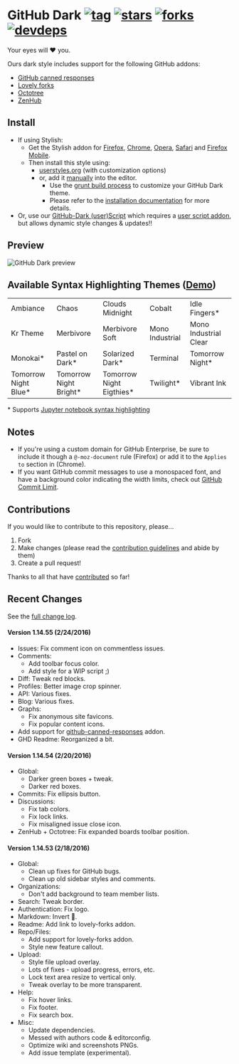# GitHub Dark [![tag](https://img.shields.io/github/tag/StylishThemes/GitHub-Dark.svg)](https://github.com/StylishThemes/GitHub-Dark/tags) [![stars](http://github-svg-buttons.herokuapp.com/star.svg?user=StylishThemes&repo=GitHub-Dark&style=flat&background=007ec6)](http://github.com/StylishThemes/GitHub-Dark) [![forks](http://github-svg-buttons.herokuapp.com/fork.svg?user=StylishThemes&repo=GitHub-Dark&style=flat&background=007ec6)](http://github.com/StylishThemes/GitHub-Dark/fork) [![devdeps](https://img.shields.io/david/dev/StylishThemes/GitHub-Dark.svg)](https://david-dm.org/StylishThemes/GitHub-Dark#info=devDependencies)

Your eyes will :heart: you.

Ours dark style includes support for the following GitHub addons:

* [GitHub canned responses](https://github.com/notwaldorf/github-canned-responses#how-to-get-it)
* [Lovely forks](https://github.com/musically-ut/lovely-forks#lovely-forks)
* [Octotree](https://github.com/buunguyen/octotree/#octotree)
* [ZenHub](https://www.zenhub.io/)

## Install

* If using Stylish:
  * Get the Stylish addon for [Firefox](https://addons.mozilla.org/en-US/firefox/addon/2108/), [Chrome](https://chrome.google.com/extensions/detail/fjnbnpbmkenffdnngjfgmeleoegfcffe), [Opera](https://addons.opera.com/en/extensions/details/stylish/), [Safari](http://sobolev.us/stylish/) and [Firefox Mobile](https://addons.mozilla.org/en-US/firefox/addon/2108/).
  * Then install this style using:
    * [userstyles.org](http://userstyles.org/styles/37035) (with customization options)
    * or, add it [manually](https://raw.githubusercontent.com/StylishThemes/GitHub-Dark/master/github-dark.css) into the editor.
      * Use the [grunt build process](https://github.com/StylishThemes/GitHub-Dark/wiki/Build) to customize your GitHub Dark theme.
      * Please refer to the [installation documentation](https://github.com/StylishThemes/GitHub-Dark/wiki/Install) for more details.
* Or, use our [GitHub-Dark (user)Script](https://github.com/StylishThemes/GitHub-Dark-Script) which requires a [user script addon](https://github.com/StylishThemes/GitHub-Dark-Script/wiki/Install), but allows dynamic style changes & updates:bangbang:

## Preview
![GitHub Dark preview](https://raw.githubusercontent.com/StylishThemes/GitHub-Dark/master/images/screenshots/after_blue.png)

## Available Syntax Highlighting Themes ([Demo](https://stylishthemes.github.io/GitHub-Dark/))

|                      |                        |                          |                 |                       |
|----------------------|------------------------|--------------------------|-----------------|-----------------------|
| Ambiance             | Chaos                  | Clouds Midnight          | Cobalt          | Idle Fingers*         |
| Kr Theme             | Merbivore              | Merbivore Soft           | Mono Industrial | Mono Industrial Clear |
| Monokai*             | Pastel on Dark*        | Solarized Dark*          | Terminal        | Tomorrow Night*       |
| Tomorrow Night Blue* | Tomorrow Night Bright* | Tomorrow Night Eigthies* | Twilight*       | Vibrant Ink           |

\* Supports [Jupyter notebook syntax highlighting](https://github.com/sujitpal/statlearning-notebooks/blob/master/src/chapter2.ipynb)

## Notes

* If you're using a custom domain for GitHub Enterprise, be sure to include it though a `@-moz-document` rule (Firefox) or add it to the `Applies to` section in (Chrome).
* If you want GitHub commit messages to use a monospaced font, and have a background color indicating the width limits, check out [GitHub Commit Limit](https://github.com/StylishThemes/GitHub-Commit-Limit).

## Contributions

If you would like to contribute to this repository, please...

1. Fork
2. Make changes (please read the [contribution guidelines](https://github.com/StylishThemes/GitHub-Dark/blob/master/CONTRIBUTING.md) and abide by them)
3. Create a pull request!

Thanks to all that have [contributed](https://github.com/StylishThemes/GitHub-Dark/blob/master/AUTHORS) so far!

## Recent Changes

See the [full change log](https://github.com/StylishThemes/GitHub-Dark/wiki).

#### Version 1.14.55 (2/24/2016)

* Issues: Fix comment icon on commentless issues.
* Comments:
  * Add toolbar focus color.
  * Add style for a WIP script ;)
* Diff: Tweak red blocks.
* Profiles: Better image crop spinner.
* API: Various fixes.
* Blog: Various fixes.
* Graphs:
  * Fix anonymous site favicons.
  * Fix popular content icons.
* Add support for [github-canned-responses](https://github.com/notwaldorf/github-canned-responses) addon.
* GHD Readme: Reorganized a bit.

#### Version 1.14.54 (2/20/2016)

* Global:
  * Darker green boxes + tweak.
  * Darker red boxes.
* Commits: Fix ellipsis button.
* Discussions:
  * Fix tab colors.
  * Fix lock links.
  * Fix misaligned issue close icon.
* ZenHub + Octotree: Fix expanded boards toolbar position.

#### Version 1.14.53 (2/18/2016)

* Global:
  * Clean up fixes for GitHub bugs.
  * Clean up old sidebar styles and comments.
* Organizations:
  * Don't add background to team member lists.
* Search: Tweak border.
* Authentication: Fix logo.
* Markdown: Invert :ant:.
* Readme: Add link to lovely-forks addon.
* Repo/Files:
  * Add support for lovely-forks addon.
  * Style new feature callout.
* Upload:
  * Style file upload overlay.
  * Lots of fixes - upload progress, errors, etc.
  * Lock text area resize to vertical only.
  * Tweak overlay to be more transparent.
* Help:
  * Fix hover links.
  * Fix footer.
  * Fix search box.
* Misc:
  * Update dependencies.
  * Messed with authors code & editorconfig.
  * Optimize wiki and screenshots PNGs.
  * Add issue template (experimental).
